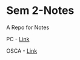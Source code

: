 # Sem 2-Notes
A Repo for Notes

PC - [Link](https://github.com/hunterz-killer/Sem2-Notes/tree/Main/PC)

OSCA - [Link](https://github.com/hunterz-killer/Sem2-Notes/tree/Main/OSCA)
